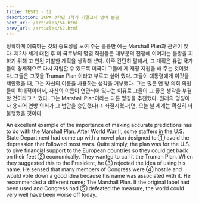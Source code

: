 ```yaml
---
title: TEST3 - 12
description: ICPA 3학년 1학기 기말고사 영어 본문
next_url: /articles/54.html
prev_url: /articles/52.html
---
```


정확하게 예측하는 것의 중요성을 보여 주는 훌륭한 예는 Marshall Plan과 관련이 있다. 제2차 세계 대전 후 미 국무부의 몇몇 직원들은 대부분의 전쟁에 이어지는 불황을 피하기 위해 고 안된 기발한 계획을 생각해 냈다. 아주 간단히 말해서, 그 계획은 유럽 국가들이 경제적으로 다시 자립할 수 있도록 미국이 그들에 게 재정 지원을 해 주는 것이었다. 그들은 그것을 Truman Plan 이라고 부르고 싶어 했다. 그들이 대통령에게 이것을 제안했을 때, 그는 자신의 이름을 사용하는 생각을 거부했다. 그는 많은 연 방 의회 의원들이 적대적이어서, 자신의 이름이 연관되어 있다는 이유로 그들이 그 좋은 생각을 부결할 것이라고 느꼈다. 그는 Marshall Plan이라는 다른 명칭을 추천했다. 원래의 명칭이 사 용되어 연방 의회가 그 법안을 승인했다(→ 좌절시켰다)면, 오늘 날 세계는 확실히 더 불행했을 것이다.

An excellent example of the importance of making accurate predictions has to do with the Marshall Plan. After World War II, some staffers in the U.S. State Department had come up with a novel plan designed to ① avoid the depression that followed most wars. Quite simply, the plan was for the U.S. to give financial support to the European countries so they could get back on their feet ② economically. They wanted to call it the Truman Plan. When they suggested this to the President, he ③ rejected the idea of using his name. He sensed that many members of Congress were ④ hostile and would vote down a good idea because his name was associated with it. He recommended a different name: The Marshall Plan. If the original label had been used and Congress had ⑤ defeated the measure, the world could very well have been worse off today.
